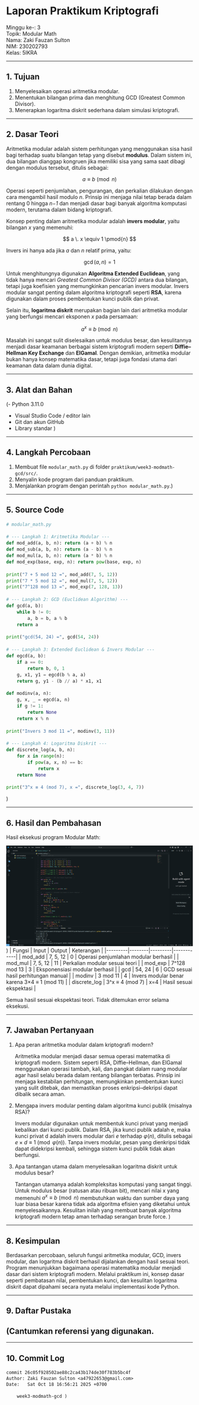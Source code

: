# Laporan Praktikum Kriptografi
Minggu ke-: 3  
Topik: Modular Math  
Nama: Zaki Fauzan Sulton  
NIM: 230202793  
Kelas: 5IKRA  

---

## 1. Tujuan
1. Menyelesaikan operasi aritmetika modular.  
2. Menentukan bilangan prima dan menghitung GCD (Greatest Common Divisor).  
3. Menerapkan logaritma diskrit sederhana dalam simulasi kriptografi.

---

## 2. Dasar Teori
Aritmetika modular adalah sistem perhitungan yang menggunakan sisa hasil bagi terhadap suatu bilangan tetap yang disebut **modulus**. Dalam sistem ini, dua bilangan dianggap kongruen jika memiliki sisa yang sama saat dibagi dengan modulus tersebut, ditulis sebagai:

$$
a \equiv b \pmod{n}
$$

Operasi seperti penjumlahan, pengurangan, dan perkalian dilakukan dengan cara mengambil hasil modulo *n*. Prinsip ini menjaga nilai tetap berada dalam rentang 0 hingga *n−1* dan menjadi dasar bagi banyak algoritma komputasi modern, terutama dalam bidang kriptografi.

Konsep penting dalam aritmetika modular adalah **invers modular**, yaitu bilangan *x* yang memenuhi:

$$
a \. x \equiv 1 \pmod{n}
$$

Invers ini hanya ada jika *a* dan *n* relatif prima, yaitu:

$$
\gcd(a, n) = 1
$$

Untuk menghitungnya digunakan **Algoritma Extended Euclidean**, yang tidak hanya mencari *Greatest Common Divisor (GCD)* antara dua bilangan, tetapi juga koefisien yang memungkinkan pencarian invers modular. Invers modular sangat penting dalam algoritma kriptografi seperti **RSA**, karena digunakan dalam proses pembentukan kunci publik dan privat.

Selain itu, **logaritma diskrit** merupakan bagian lain dari aritmetika modular yang berfungsi mencari eksponen *x* pada persamaan:

$$
a^x \equiv b \pmod{n}
$$

Masalah ini sangat sulit diselesaikan untuk modulus besar, dan kesulitannya menjadi dasar keamanan berbagai sistem kriptografi modern seperti **Diffie–Hellman Key Exchange** dan **ElGamal**. Dengan demikian, aritmetika modular bukan hanya konsep matematika dasar, tetapi juga fondasi utama dari keamanan data dalam dunia digital.

---

## 3. Alat dan Bahan
(- Python 3.11.0  
- Visual Studio Code / editor lain  
- Git dan akun GitHub  
- Library standar )

---

## 4. Langkah Percobaan
1. Membuat file `modular_math.py` di folder `praktikum/week3-modmath-gcd/src/`.
2. Menyalin kode program dari panduan praktikum.
3. Menjalankan program dengan perintah `python modular_math.py`.)

---

## 5. Source Code

```python
# modular_math.py

# --- Langkah 1: Aritmetika Modular ---
def mod_add(a, b, n): return (a + b) % n
def mod_sub(a, b, n): return (a - b) % n
def mod_mul(a, b, n): return (a * b) % n
def mod_exp(base, exp, n): return pow(base, exp, n)

print("7 + 5 mod 12 =", mod_add(7, 5, 12))
print("7 * 5 mod 12 =", mod_mul(7, 5, 12))
print("7^128 mod 13 =", mod_exp(7, 128, 13))

# --- Langkah 2: GCD (Euclidean Algorithm) ---
def gcd(a, b):
    while b != 0:
        a, b = b, a % b
    return a

print("gcd(54, 24) =", gcd(54, 24))

# --- Langkah 3: Extended Euclidean & Invers Modular ---
def egcd(a, b):
    if a == 0:
        return b, 0, 1
    g, x1, y1 = egcd(b % a, a)
    return g, y1 - (b // a) * x1, x1

def modinv(a, n):
    g, x, _ = egcd(a, n)
    if g != 1:
        return None
    return x % n

print("Invers 3 mod 11 =", modinv(3, 11))

# --- Langkah 4: Logaritma Diskrit ---
def discrete_log(a, b, n):
    for x in range(n):
        if pow(a, x, n) == b:
            return x
    return None

print("3^x ≡ 4 (mod 7), x =", discrete_log(3, 4, 7))
```
)

---

## 6. Hasil dan Pembahasan
Hasil eksekusi program Modular Math:

![Hasil Eksekusi](screenshots/output.png)
)
| Fungsi | Input | Output | Keterangan |
|---------|--------|---------|------------|
| mod_add | 7, 5, 12 | 0 | Operasi penjumlahan modular berhasil |
| mod_mul | 7, 5, 12 | 11 | Perkalian modular sesuai teori |
| mod_exp | 7^128 mod 13 | 3 | Eksponensiasi modular berhasil |
| gcd | 54, 24 | 6 | GCD sesuai hasil perhitungan manual |
| modinv | 3 mod 11 | 4 | Invers modular benar karena 3×4 ≡ 1 (mod 11) |
| discrete_log | 3^x ≡ 4 (mod 7) | x=4 | Hasil sesuai ekspektasi |

Semua hasil sesuai ekspektasi teori. Tidak ditemukan error selama eksekusi.

---

## 7. Jawaban Pertanyaan

1. Apa peran aritmetika modular dalam kriptografi modern?

   Aritmetika modular menjadi dasar semua operasi matematika di kriptografi modern. Sistem seperti RSA, Diffie–Hellman, dan ElGamal menggunakan operasi tambah, kali, dan pangkat dalam ruang modular agar hasil selalu          berada dalam rentang bilangan terbatas. Prinsip ini menjaga kestabilan perhitungan, memungkinkan pembentukan kunci yang sulit ditebak, dan memastikan proses enkripsi–dekripsi dapat dibalik secara aman.
   
3. Mengapa invers modular penting dalam algoritma kunci publik (misalnya RSA)?

   Invers modular digunakan untuk membentuk kunci privat yang menjadi kebalikan dari kunci publik. Dalam RSA, jika kunci publik adalah e, maka kunci privat d adalah invers modular dari $e$ terhadap $φ(n)$, ditulis sebagai $e \times d \equiv 1 \pmod{\varphi(n)}$. Tanpa invers modular, pesan yang dienkripsi tidak dapat didekripsi kembali, sehingga sistem kunci publik tidak akan berfungsi.
   
5. Apa tantangan utama dalam menyelesaikan logaritma diskrit untuk modulus besar?

    Tantangan utamanya adalah kompleksitas komputasi yang sangat tinggi. Untuk modulus besar (ratusan atau ribuan bit), mencari nilai x yang memenuhi $a^x \equiv b \pmod{n}$ membutuhkan waktu dan sumber daya yang luar biasa besar karena tidak ada algoritma efisien yang diketahui untuk menyelesaikannya. Kesulitan inilah yang membuat banyak algoritma kriptografi modern tetap aman terhadap serangan brute force. 
)
---

## 8. Kesimpulan
Berdasarkan percobaan, seluruh fungsi aritmetika modular, GCD, invers modular, dan logaritma diskrit berhasil dijalankan dengan hasil sesuai teori. Program menunjukkan bagaimana operasi matematika modular menjadi dasar dari sistem kriptografi modern. Melalui praktikum ini, konsep dasar seperti pembatasan nilai, pembentukan kunci, dan kesulitan logaritma diskrit dapat dipahami secara nyata melalui implementasi kode Python.

---

## 9. Daftar Pustaka
(Cantumkan referensi yang digunakan.   
- 

---

## 10. Commit Log

```
commit 26c05f928502ae88c2ca43b174de30f783b5bc4f
Author: Zaki Fauzan Sulton <a47922653@gmail.com>
Date:   Sat Oct 18 16:56:21 2025 +0700

    week3-modmath-gcd )

```
